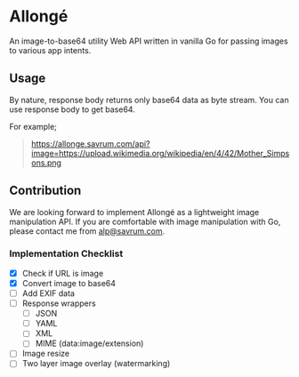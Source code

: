 # Allongé

An image-to-base64 utility Web API written in vanilla Go for passing images to various app intents.

## Usage
By nature, response body returns only base64 data as byte stream. You can use response body to get base64.

For example;
> https://allonge.savrum.com/api?image=https://upload.wikimedia.org/wikipedia/en/4/42/Mother_Simpsons.png

## Contribution
We are looking forward to implement Allongé as a lightweight image manipulation API. If you are comfortable with image manipulation with Go, please contact me from alp@savrum.com.

### Implementation Checklist
- [x] Check if URL is image
- [x] Convert image to base64
- [ ] Add EXIF data
- [ ] Response wrappers  
    - [ ] JSON  
    - [ ] YAML
    - [ ] XML
    - [ ] MIME (data:image/extension)
- [ ] Image resize
- [ ] Two layer image overlay (watermarking)